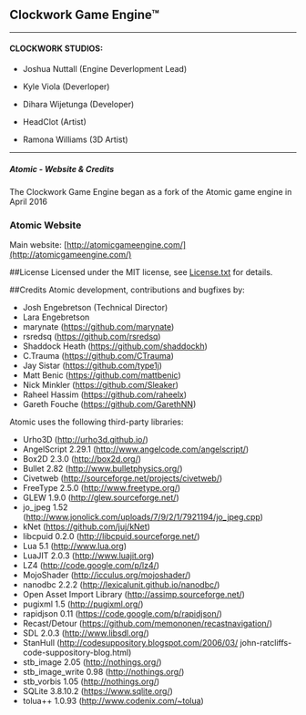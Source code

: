 ## Clockwork Game Engine™
------------------

#### CLOCKWORK STUDIOS:

- Joshua Nuttall (Engine Deverlopment Lead)

- Kyle Viola (Deverloper)

- Dihara Wijetunga (Developer)

- HeadClot (Artist)

- Ramona Williams (3D Artist)

--------------------------

##### Atomic - Website & Credits

The Clockwork Game Engine began as a fork of the Atomic game engine in April 2016

### Atomic Website

Main website: [http://atomicgameengine.com/](http://atomicgameengine.com/)

##License
Licensed under the MIT license, see [License.txt](https://github.com/AtomicGameEngine/AtomicGameEngine/blob/master/LICENSE.md) for details.

##Credits
Atomic development, contributions and bugfixes by:
- Josh Engebretson (Technical Director)
- Lara Engebretson
- marynate (https://github.com/marynate)
- rsredsq (https://github.com/rsredsq)
- Shaddock Heath (https://github.com/shaddockh)
- C.Trauma (https://github.com/CTrauma)
- Jay Sistar (https://github.com/type1j)
- Matt Benic (https://github.com/mattbenic)
- Nick Minkler (https://github.com/Sleaker)
- Raheel Hassim (https://github.com/raheelx)
- Gareth Fouche (https://github.com/GarethNN)

Atomic uses the following third-party libraries:
- Urho3D (http://urho3d.github.io/)
- AngelScript 2.29.1 (http://www.angelcode.com/angelscript/)
- Box2D 2.3.0 (http://box2d.org/)
- Bullet 2.82 (http://www.bulletphysics.org/)
- Civetweb (http://sourceforge.net/projects/civetweb/)
- FreeType 2.5.0 (http://www.freetype.org/)
- GLEW 1.9.0 (http://glew.sourceforge.net/)
- jo_jpeg 1.52 (http://www.jonolick.com/uploads/7/9/2/1/7921194/jo_jpeg.cpp)
- kNet (https://github.com/juj/kNet)
- libcpuid 0.2.0 (http://libcpuid.sourceforge.net/)
- Lua 5.1 (http://www.lua.org)
- LuaJIT 2.0.3 (http://www.luajit.org)
- LZ4 (http://code.google.com/p/lz4/)
- MojoShader (http://icculus.org/mojoshader/)
- nanodbc 2.2.2 (http://lexicalunit.github.io/nanodbc/)
- Open Asset Import Library (http://assimp.sourceforge.net/)
- pugixml 1.5 (http://pugixml.org/)
- rapidjson 0.11 (https://code.google.com/p/rapidjson/)
- Recast/Detour (https://github.com/memononen/recastnavigation/)
- SDL 2.0.3 (http://www.libsdl.org/)
- StanHull (http://codesuppository.blogspot.com/2006/03/
  john-ratcliffs-code-suppository-blog.html)
- stb_image 2.05 (http://nothings.org/)
- stb_image_write 0.98 (http://nothings.org/)
- stb_vorbis 1.05 (http://nothings.org/)
- SQLite 3.8.10.2 (https://www.sqlite.org/)
- tolua++ 1.0.93 (http://www.codenix.com/~tolua)

